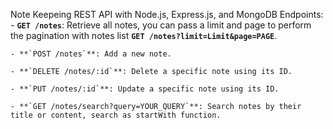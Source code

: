 Note Keepeing REST API with Node.js, Express.js, and MongoDB
Endpoints:
    - **`GET /notes`**: Retrieve all notes, you can pass a limit and page to perform the pagination with notes list **`GET /notes?limit=Limit&page=PAGE`**.
    
    - **`POST /notes`**: Add a new note.
    
    - **`DELETE /notes/:id`**: Delete a specific note using its ID.
    
    - **`PUT /notes/:id`**: Update a specific note using its ID.
    
    - **`GET /notes/search?query=YOUR_QUERY`**: Search notes by their title or content, search as startWith function.
    
